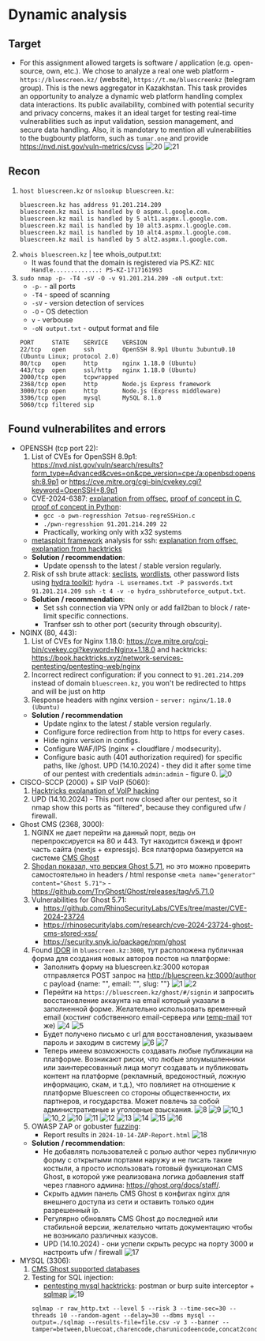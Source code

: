 # Dynamic analysis

## Target
- For this assignment allowed targets is software / application (e.g. open-source, own, etc.). We chose to analyze a real one web platform - `https://bluescreen.kz/` (website), `https://t.me/bluescreenkz` (telegram group).
This is the news aggregator in Kazakhstan. This task provides an opportunity to analyze a dynamic web platform handling complex data interactions.
Its public availability, combined with potential security and privacy concerns, makes it an ideal target for testing real-time vulnerabilities
such as input validation, session management, and secure data handling. Also, it is mandotary to mention all vulnerabilities to the bugbounty platform, such as `tumar.one` and provide https://nvd.nist.gov/vuln-metrics/cvss ![20](./screenshots/20.png) ![21](./screenshots/21.png)

## Recon
1. `host bluescreen.kz` or `nslookup bluescreen.kz`:
    ```
    bluescreen.kz has address 91.201.214.209
    bluescreen.kz mail is handled by 0 aspmx.l.google.com.
    bluescreen.kz mail is handled by 5 alt1.aspmx.l.google.com.
    bluescreen.kz mail is handled by 10 alt3.aspmx.l.google.com.
    bluescreen.kz mail is handled by 10 alt4.aspmx.l.google.com.
    bluescreen.kz mail is handled by 5 alt2.aspmx.l.google.com.
    ```
2. `whois bluescreen.kz` | tee whois_output.txt:
   - It was found that the domain is registered via PS.KZ: ```NIC Handle.............: PS-KZ-1717161993```
3. `sudo nmap -p- -T4 -sV -O -v 91.201.214.209 -oN output.txt`:
    - `-p-` - all ports
    - `-T4` - speed of scanning
    - `-sV` - version detection of services
    - `-O` - OS detection
    - `v` - verbouse
    - `-oN output.txt` - output format and file
    ```
    PORT     STATE    SERVICE    VERSION
    22/tcp   open     ssh        OpenSSH 8.9p1 Ubuntu 3ubuntu0.10 (Ubuntu Linux; protocol 2.0)
    80/tcp   open     http       nginx 1.18.0 (Ubuntu)
    443/tcp  open     ssl/http   nginx 1.18.0 (Ubuntu)
    2000/tcp open     tcpwrapped
    2368/tcp open     http       Node.js Express framework
    3000/tcp open     http       Node.js (Express middleware)
    3306/tcp open     mysql      MySQL 8.1.0
    5060/tcp filtered sip
    ```

## Found vulnerabilites and errors
- OPENSSH (tcp port 22):
  1. List of CVEs for OpenSSH 8.9p1: https://nvd.nist.gov/vuln/search/results?form_type=Advanced&cves=on&cpe_version=cpe:/a:openbsd:openssh:8.9p1 or https://cve.mitre.org/cgi-bin/cvekey.cgi?keyword=OpenSSH+8.9p1
   - CVE-2024-6387: [explanation from offsec](https://www.offsec.com/blog/regresshion-exploit-cve-2024-6387/), [proof of concept in C](https://github.com/lflare/cve-2024-6387-poc), [proof of concept in Python](https://github.com/asterictnl-lvdw/CVE-2024-6387):
     - `gcc -o pwn-regresshion 7etsuo-regreSSHion.c`
     - `./pwn-regresshion 91.201.214.209 22`
     - Practically, working only with x32 systems
   - [metasploit framework](https://github.com/rapid7/metasploit-framework) analysis for ssh: [explanation from offsec](https://www.offsec.com/metasploit-unleashed/scanner-ssh-auxiliary-modules/), [explanation from hacktricks](https://book.hacktricks.xyz/network-services-pentesting/pentesting-ssh)
   - **Solution / recommendation**: 
     - Update openssh to the latest / stable version regularly.
  2. Risk of ssh brute attack: [seclists](https://github.com/danielmiessler/SecLists/), [wordlists](https://github.com/kkrypt0nn/wordlists), other password lists using [hydra toolkit](https://github.com/vanhauser-thc/thc-hydra): `hydra -L usernames.txt -P passwords.txt 91.201.214.209 ssh -t 4 -v -o hydra_sshbruteforce_output.txt`.
   - **Solution / recommendation**:
     - Set ssh connection via VPN only or add fail2ban to block / rate-limit specific connections.
     - Tranfser ssh to other port (security through obscurity).
- NGINX (80, 443):
   1. List of CVEs for Nginx 1.18.0: https://cve.mitre.org/cgi-bin/cvekey.cgi?keyword=Nginx+1.18.0 and hacktricks: https://book.hacktricks.xyz/network-services-pentesting/pentesting-web/nginx
   2. Incorrect redirect configuration: if you connect to `91.201.214.209` instead of domain `bluescreen.kz`, you won't be redirected to https and will be just on http
   3. Response headers with nginx version - `server: nginx/1.18.0 (Ubuntu)`
   - **Solution / recommendation**
      - Update nginx to the latest / stable version regularly.
      - Configure force redirection from http to https for every cases.
      - Hide nginx version in configs.
      - Configure WAF/IPS (nginx + cloudflare / modsecurity).
      - Configure basic auth (401 authorization required) for specific paths, like /ghost. UPD (14.10.2024) - they did it after some time of our pentest with credentials `admin:admin` - figure 0. ![0](./screenshots/0.png)
- CISCO-SCCP (2000) + SIP VoIP (5060):
   1. [Hacktricks explanation of VoIP hacking](https://book.hacktricks.xyz/network-services-pentesting/pentesting-voip)
   2. UPD (14.10.2024) - This port now closed after our pentest, so it nmap show this ports as "filtered", because they configured ufw / firewall.
- Ghost CMS (2368, 3000):
   1. NGINX не дает перейти на данный порт, ведь он перепроксируется на 80 и 443. Тут находится бэкенд и фронт часть сайта (nextjs + expressjs). Вся платформа базируется на системе [CMS Ghost](https://github.com/TryGhost/Ghost) 
   2. [Shodan показал, что версия Ghost 5.71](https://www.shodan.io/host/91.201.214.209), но это можно проверить самостоятельно in headers / html response `<meta name="generator" content="Ghost 5.71">` - https://github.com/TryGhost/Ghost/releases/tag/v5.71.0
   3. Vulnerabilities for Ghost 5.71:
      - https://github.com/RhinoSecurityLabs/CVEs/tree/master/CVE-2024-23724
      - https://rhinosecuritylabs.com/research/cve-2024-23724-ghost-cms-stored-xss/
      - https://security.snyk.io/package/npm/ghost
   4. Found [IDOR](https://portswigger.net/web-security/access-control/idor) in `bluescreen.kz:3000`, тут расположена публичная форма для создания новых авторов постов на платформе:
      - Заполнить форму на bluescreen.kz:3000 которая отправляется POST запрос на http://bluescreen.kz:3000/author с payload {name: "", email: "", slug: ""} ![1](./screenshots/1.png) ![2](./screenshots/2.png)
      - Перейти на `https://bluescreen.kz/ghost/#/signin` и запросить восстановление аккаунта на email который указали в заполненной форме. Желательно использовать временный email (хостинг собственного email-сервера или [temp-mail](https://temp-mail.org/en/) тот же) ![4](./screenshots/4.png) ![5](./screenshots/5.png)
      - Будет получено письмо с url для восстановления, указываем пароль и заходим в систему ![6](./screenshots/6.png) ![7](./screenshots/7.png)
      - Теперь имеем возможность создавать любые публикации на платформе. Возникают риски, что любые злоумышленники или заинтересованный лица могут создавать и публиковать контент на платформе (рекламный, вредоностный, ложную информацию, скам, и т.д.), что повлияет на отношение к платформе Bluescreen со стороны общественности, их партнеров, и государства. Может повлечь за собой административные и уголовные взыскания. ![8](./screenshots/8.png) ![9](./screenshots/9.png) ![10_1](./screenshots/10_1.png) ![10_2](./screenshots/10_2.png) ![10](./screenshots/10.png) ![11](./screenshots/11.png) ![12](./screenshots/12.png) ![13](./screenshots/13.png) ![14](./screenshots/14.png) ![15](./screenshots/15.png) ![16](./screenshots/16.png)
   5. OWASP ZAP or gobuster [fuzzing](https://owasp.org/www-community/Fuzzing):
      - Report results in `2024-10-14-ZAP-Report.html` ![18](./screenshots/18.png)
   - **Solution / recommendation**:
     - Не добавлять пользователей с ролью author через публичную форму с открытыми портами наружу и не писать такие костыли, а просто использовать готовый функционал CMS Ghost, в которой уже реализована логика добавления staff через главного админа: https://ghost.org/docs/staff/.
     - Скрыть админ панель CMS Ghost в конфигах nginx для внешнего доступа из сети и оставить только один разрешенный ip.
     - Регулярно обновлять CMS Ghost до последней или стабильной версии, желательно читать документацию чтобы не возникало различных казусов.
     - UPD (14.10.2024) - они успели скрыть ресурс на порту 3000 и настроить ufw / firewall ![17](./screenshots/17.png)
- MYSQL (3306):
   1. [CMS Ghost supported databases](https://ghost.org/docs/faq/supported-databases/)
   2. Testing for SQL injection:
      - [pentesting mysql hacktricks](https://book.hacktricks.xyz/network-services-pentesting/pentesting-mysql): postman or burp suite interceptor + [sqlmap](https://github.com/sqlmapproject/sqlmap) ![19](./screenshots/18.png)
      ```
      sqlmap -r raw_http.txt --level 5 --risk 3 --time-sec=30 --threads 10 --random-agent --delay=30 --dbms mysql --output=./sqlmap --results-file=file.csv -v 3 --banner --tamper=between,bluecoat,charencode,charunicodeencode,concat2concatws,equaltolike,greatest,halfversionedmorekeywords,ifnull2ifisnull,modsecurityversioned,modsecurityzeroversioned,multiplespaces,percentage,randomcase,space2comment,space2hash,space2morehash,space2mysqldash,space2plus,space2randomblank,unionalltounion,unmagicquotes,versionedkeywords,versionedmorekeywords,xforwardedfor
      ```
